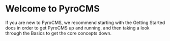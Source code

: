 <h1>Welcome to PyroCMS</h1>
<p class="flarge muted">If you are new to PyroCMS, we recommend starting with the Getting Started docs in order to get PyroCMS up and running, and then taking a look through the Basics to get the core concepts down.</p>